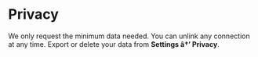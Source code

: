 # Privacy
We only request the minimum data needed. You can unlink any connection at any time. Export or delete your data from **Settings â†’ Privacy**.